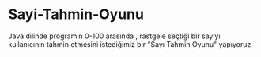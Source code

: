 # Sayi-Tahmin-Oyunu
Java dilinde programın 0-100 arasında ,
rastgele seçtiği bir sayıyı kullanıcının tahmin etmesini istediğimiz bir "Sayı Tahmin Oyunu" yapıyoruz.
